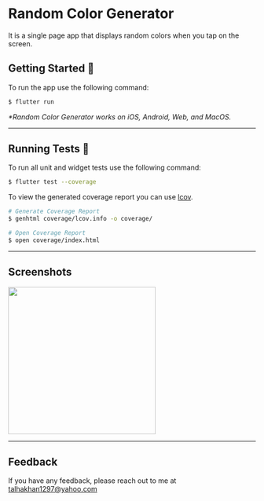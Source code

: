 # Random Color Generator

It is a single page app that displays random colors when you tap on the screen.

## Getting Started 🚀

To run the app use the following command:

```sh
$ flutter run
```

_\*Random Color Generator works on iOS, Android, Web, and MacOS._

---

## Running Tests 🧪

To run all unit and widget tests use the following command:

```sh
$ flutter test --coverage
```

To view the generated coverage report you can use [lcov](https://github.com/linux-test-project/lcov).

```sh
# Generate Coverage Report
$ genhtml coverage/lcov.info -o coverage/

# Open Coverage Report
$ open coverage/index.html
```

---

## Screenshots

<img src='https://bit.ly/3DMtfzL' width='300'>

---

## Feedback

If you have any feedback, please reach out to me at talhakhan1297@yahoo.com
